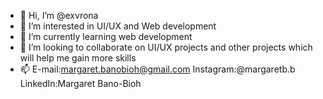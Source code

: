 - 👋 Hi, I’m @exvrona
- 👀 I’m interested in UI/UX and Web development
- 🌱 I’m currently learning web development
- 💞️ I’m looking to collaborate on UI/UX projects and other projects which will help me gain more skills
- 📫 E-mail:margaret.banobioh@gmail.com   Instagram:@margaretb.b   LinkedIn:Margaret Bano-Bioh 

<!---
exvrona/exvrona is a ✨ special ✨ repository because its `README.md` (this file) appears on your GitHub profile.
You can click the Preview link to take a look at your changes.
--->
